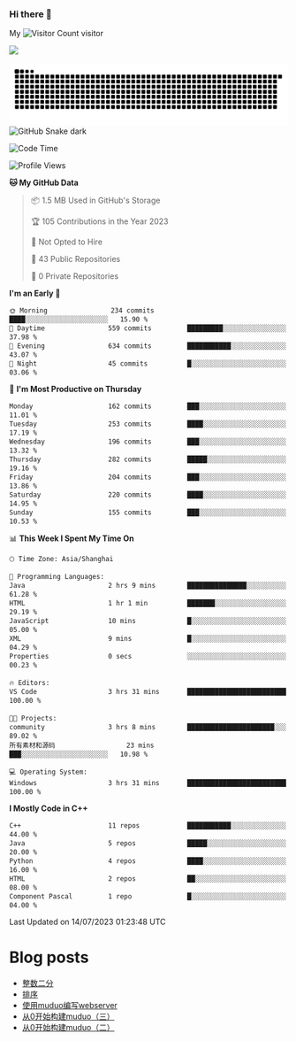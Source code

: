 ### Hi there 👋

My ![Visitor Count](https://profile-counter.glitch.me/bugcat9/count.svg) visitor
<!--
**bugcat9/bugcat9** is a ✨ _special_ ✨ repository because its `README.md` (this file) appears on your GitHub profile.

Here are some ideas to get you started:

- 🔭 I’m currently working on ...
- 🌱 I’m currently learning ...
- 👯 I’m looking to collaborate on ...
- 🤔 I’m looking for help with ...
- 💬 Ask me about ...
- 📫 How to reach me: ...
- 😄 Pronouns: ...
- ⚡ Fun fact: ...
-->
![](https://github-readme-stats.vercel.app/api?username=bugcat9)

![GitHub Snake Light](https://raw.githubusercontent.com/bugcat9/bugcat9/output/github-contribution-grid-snake.svg#gh-light-mode-only)
![GitHub Snake dark](github-snake-dark.svg#gh-dark-mode-only)


<!--START_SECTION:waka-->
![Code Time](http://img.shields.io/badge/Code%20Time-862%20hrs%2032%20mins-blue)

![Profile Views](http://img.shields.io/badge/Profile%20Views-0-blue)

**🐱 My GitHub Data** 

> 📦 1.5 MB Used in GitHub's Storage 
 > 
> 🏆 105 Contributions in the Year 2023
 > 
> 🚫 Not Opted to Hire
 > 
> 📜 43 Public Repositories 
 > 
> 🔑 0 Private Repositories 
 > 
**I'm an Early 🐤** 

```text
🌞 Morning                234 commits         ████░░░░░░░░░░░░░░░░░░░░░   15.90 % 
🌆 Daytime                559 commits         █████████░░░░░░░░░░░░░░░░   37.98 % 
🌃 Evening                634 commits         ███████████░░░░░░░░░░░░░░   43.07 % 
🌙 Night                  45 commits          █░░░░░░░░░░░░░░░░░░░░░░░░   03.06 % 
```
📅 **I'm Most Productive on Thursday** 

```text
Monday                   162 commits         ███░░░░░░░░░░░░░░░░░░░░░░   11.01 % 
Tuesday                  253 commits         ████░░░░░░░░░░░░░░░░░░░░░   17.19 % 
Wednesday                196 commits         ███░░░░░░░░░░░░░░░░░░░░░░   13.32 % 
Thursday                 282 commits         █████░░░░░░░░░░░░░░░░░░░░   19.16 % 
Friday                   204 commits         ███░░░░░░░░░░░░░░░░░░░░░░   13.86 % 
Saturday                 220 commits         ████░░░░░░░░░░░░░░░░░░░░░   14.95 % 
Sunday                   155 commits         ███░░░░░░░░░░░░░░░░░░░░░░   10.53 % 
```


📊 **This Week I Spent My Time On** 

```text
🕑︎ Time Zone: Asia/Shanghai

💬 Programming Languages: 
Java                     2 hrs 9 mins        ███████████████░░░░░░░░░░   61.28 % 
HTML                     1 hr 1 min          ███████░░░░░░░░░░░░░░░░░░   29.19 % 
JavaScript               10 mins             █░░░░░░░░░░░░░░░░░░░░░░░░   05.00 % 
XML                      9 mins              █░░░░░░░░░░░░░░░░░░░░░░░░   04.29 % 
Properties               0 secs              ░░░░░░░░░░░░░░░░░░░░░░░░░   00.23 % 

🔥 Editors: 
VS Code                  3 hrs 31 mins       █████████████████████████   100.00 % 

🐱‍💻 Projects: 
community                3 hrs 8 mins        ██████████████████████░░░   89.02 % 
所有素材和源码                  23 mins             ███░░░░░░░░░░░░░░░░░░░░░░   10.98 % 

💻 Operating System: 
Windows                  3 hrs 31 mins       █████████████████████████   100.00 % 
```

**I Mostly Code in C++** 

```text
C++                      11 repos            ███████████░░░░░░░░░░░░░░   44.00 % 
Java                     5 repos             █████░░░░░░░░░░░░░░░░░░░░   20.00 % 
Python                   4 repos             ████░░░░░░░░░░░░░░░░░░░░░   16.00 % 
HTML                     2 repos             ██░░░░░░░░░░░░░░░░░░░░░░░   08.00 % 
Component Pascal         1 repo              █░░░░░░░░░░░░░░░░░░░░░░░░   04.00 % 
```




 Last Updated on 14/07/2023 01:23:48 UTC
<!--END_SECTION:waka-->
# Blog posts
<!-- BLOG-POST-LIST:START -->
- [整数二分](https://bugcat.top/2023/07/01/%E7%AE%97%E6%B3%95%E5%AD%A6%E4%B9%A0/%E6%95%B4%E6%95%B0%E4%BA%8C%E5%88%86/)
- [排序](https://bugcat.top/2023/07/01/%E7%AE%97%E6%B3%95%E5%AD%A6%E4%B9%A0/%E6%8E%92%E5%BA%8F/)
- [使用muduo编写webserver](https://bugcat.top/2023/02/13/Linux/%E4%BB%8E0%E5%BC%80%E5%A7%8B%E6%9E%84%E5%BB%BAmuduo/%E4%BD%BF%E7%94%A8muduo%E7%BC%96%E5%86%99webserver/)
- [从0开始构建muduo（三）](https://bugcat.top/2023/02/03/Linux/%E4%BB%8E0%E5%BC%80%E5%A7%8B%E6%9E%84%E5%BB%BAmuduo/%E4%BB%8E0%E5%BC%80%E5%A7%8B%E6%9E%84%E5%BB%BAmuduo%EF%BC%88%E4%B8%89%EF%BC%89/)
- [从0开始构建muduo（二）](https://bugcat.top/2023/02/03/Linux/%E4%BB%8E0%E5%BC%80%E5%A7%8B%E6%9E%84%E5%BB%BAmuduo/%E4%BB%8E0%E5%BC%80%E5%A7%8B%E6%9E%84%E5%BB%BAmuduo%EF%BC%88%E4%BA%8C%EF%BC%89/)
<!-- BLOG-POST-LIST:END -->
